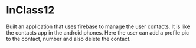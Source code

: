 # InClass12
Built an application that uses firebase to manage the user contacts. It is like the contacts app in the android phones. Here the user can add a profile pic to the contact, number and also delete the contact.
